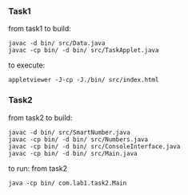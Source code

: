 ### Task1

from task1 
to build:
```
javac -d bin/ src/Data.java
javac -cp bin/ -d bin/ src/TaskApplet.java
```
to execute:
```
appletviewer -J-cp -J./bin/ src/index.html
```

### Task2

from task2
to build:
```
javac -d bin/ src/SmartNumber.java
javac -cp bin/ -d bin/ src/Numbers.java
javac -cp bin/ -d bin/ src/ConsoleInterface.java
javac -cp bin/ -d bin/ src/Main.java
```
to run:
from task2
```
java -cp bin/ com.lab1.task2.Main
```